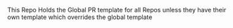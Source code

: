 This Repo Holds the Global PR template for all Repos unless they have their own template which overrides the global template